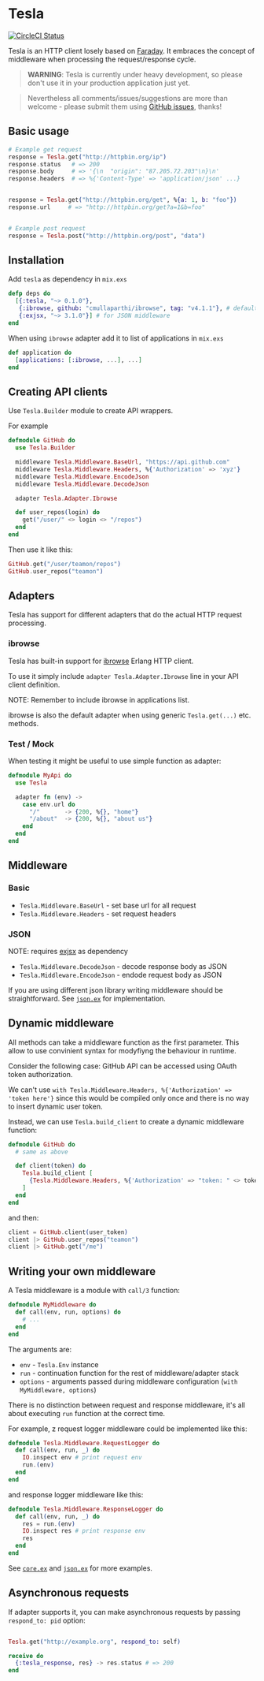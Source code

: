 # Tesla

[![CircleCI Status](https://circleci.com/gh/monterail/tesla.png?style=shield)](https://circleci.com/gh/monterail/tesla)

Tesla is an HTTP client losely based on [Faraday](https://github.com/lostisland/faraday).
It embraces the concept of middleware when processing the request/response cycle.

> **WARNING**: Tesla is currently under heavy development, so please don't use it in your production application just yet.

>  Nevertheless all comments/issues/suggestions are more than welcome - please submit them using [GitHub issues](https://github.com/monterail/tesla/issues), thanks!


## Basic usage

```ex
# Example get request
response = Tesla.get("http://httpbin.org/ip")
response.status   # => 200
response.body     # => '{\n  "origin": "87.205.72.203"\n}\n'
response.headers  # => %{'Content-Type' => 'application/json' ...}


response = Tesla.get("http://httpbin.org/get", %{a: 1, b: "foo"})
response.url     # => "http://httpbin.org/get?a=1&b=foo"


# Example post request
response = Tesla.post("http://httpbin.org/post", "data")
```

## Installation

Add `tesla` as dependency in `mix.exs`

```ex
defp deps do
  [{:tesla, "~> 0.1.0"},
   {:ibrowse, github: "cmullaparthi/ibrowse", tag: "v4.1.1"}, # default adapter
   {:exjsx, "~> 3.1.0"}] # for JSON middleware
end
```

When using `ibrowse` adapter add it to list of applications in `mix.exs`

```ex
def application do
  [applications: [:ibrowse, ...], ...]
end
```


## Creating API clients

Use `Tesla.Builder` module to create API wrappers.

For example

```ex
defmodule GitHub do
  use Tesla.Builder

  middleware Tesla.Middleware.BaseUrl, "https://api.github.com"
  middleware Tesla.Middleware.Headers, %{'Authorization' => 'xyz'}
  middleware Tesla.Middleware.EncodeJson
  middleware Tesla.Middleware.DecodeJson

  adapter Tesla.Adapter.Ibrowse

  def user_repos(login) do
    get("/user/" <> login <> "/repos")
  end
end
```

Then use it like this:

```ex
GitHub.get("/user/teamon/repos")
GitHub.user_repos("teamon")
```

## Adapters

Tesla has support for different adapters that do the actual HTTP request processing.

### ibrowse

Tesla has built-in support for [ibrowse](https://github.com/cmullaparthi/ibrowse) Erlang HTTP client.

To use it simply include `adapter Tesla.Adapter.Ibrowse` line in your API client definition.

NOTE: Remember to include ibrowse in applications list.

ibrowse is also the default adapter when using generic `Tesla.get(...)` etc. methods.

### Test / Mock

When testing it might be useful to use simple function as adapter:

```ex
defmodule MyApi do
  use Tesla

  adapter fn (env) ->
    case env.url do
      "/"       -> {200, %{}, "home"}
      "/about"  -> {200, %{}, "about us"}
    end
  end
end
```


## Middleware

### Basic

- `Tesla.Middleware.BaseUrl` - set base url for all request
- `Tesla.Middleware.Headers` - set request headers

### JSON
NOTE: requires [exjsx](https://github.com/talentdeficit/exjsx) as dependency

- `Tesla.Middleware.DecodeJson` - decode response body as JSON
- `Tesla.Middleware.EncodeJson` - endode request body as JSON

If you are using different json library writing middleware should be straightforward. See [`json.ex`](https://github.com/monterail/tesla/blob/master/lib/tesla/middleware/json.ex) for implementation.


## Dynamic middleware

All methods can take a middleware function as the first parameter.
This allow to use convinient syntax for modyfiyng the behaviour in runtime.

Consider the following case: GitHub API can be accessed using OAuth token authorization.

We can't use `with Tesla.Middleware.Headers, %{'Authorization' => 'token here'}` since this would be compiled only once and there is no way to insert dynamic user token.

Instead, we can use `Tesla.build_client` to create a dynamic middleware function:

```ex
defmodule GitHub do
  # same as above

  def client(token) do
    Tesla.build_client [
      {Tesla.Middleware.Headers, %{'Authorization' => "token: " <> token }}
    ]
  end
end
```

and then:

```ex
client = GitHub.client(user_token)
client |> GitHub.user_repos("teamon")
client |> GitHub.get("/me")
```


## Writing your own middleware

A Tesla middleware is a module with `call/3` function:

```ex
defmodule MyMiddleware do
  def call(env, run, options) do
    # ...
  end
end
```

The arguments are:
- `env` - `Tesla.Env` instance
- `run` - continuation function for the rest of middleware/adapter stack
- `options` - arguments passed during middleware configuration (`with MyMiddleware, options`)

There is no distinction between request and response middleware, it's all about executing `run` function at the correct time.

For example, z request logger middleware could be implemented like this:

```ex
defmodule Tesla.Middleware.RequestLogger do
  def call(env, run, _) do
    IO.inspect env # print request env
    run.(env)
  end
end
```

and response logger middleware like this:

```ex
defmodule Tesla.Middleware.ResponseLogger do
  def call(env, run, _) do
    res = run.(env)
    IO.inspect res # print response env
    res
  end
end
```

See [`core.ex`](https://github.com/monterail/tesla/blob/master/lib/tesla/middleware/core.ex) and [`json.ex`](https://github.com/monterail/tesla/blob/master/lib/tesla/middleware/json.ex) for more examples.


## Asynchronous requests

If adapter supports it, you can make asynchronous requests by passing `respond_to: pid` option:

```ex

Tesla.get("http://example.org", respond_to: self)

receive do
  {:tesla_response, res} -> res.status # => 200
end
```
